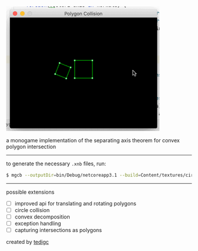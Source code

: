 ![demo](Media/demo.gif?raw=true "demo")

a monogame implementation of the separating axis theorem for convex polygon intersection

---

to generate the necessary `.xnb` files, run:

```bash
$ mgcb --outputDir=bin/Debug/netcoreapp3.1 --build=Content/textures/circle.png
```

---

possible extensions

- [ ] improved api for translating and rotating polygons
- [ ] circle collision
- [ ] convex decomposition
- [ ] exception handling
- [ ] capturing intersections as polygons

created by [tedigc](https://github.com/tedigc)